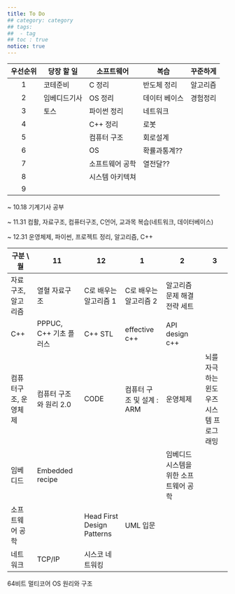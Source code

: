 ```yaml
---
title: To Do
## category: category
## tags:
##  - tag
## toc : true
notice: true
---
```

| 우선순위 | 당장 할 일   | 소프트웨어      | 복습          | 꾸준하게 |
| :------: | ------------ | --------------- | ------------- | -------- |
|    1     | 코테준비     | C 정리          | 반도체 정리   | 알고리즘 |
|    2     | 임베디드기사 | OS 정리         | 데이터 베이스 | 경험정리 |
|    3     | 토스         | 파이썬 정리     | 네트워크      |          |
|    4     |              | C++ 정리        | 로봇          |          |
|    5     |              | 컴퓨터 구조     | 회로설계      |          |
|    6     |              | OS              | 확률과통계??  |          |
|    7     |              | 소프트웨어 공학 | 열전달??      |          |
|    8     |              | 시스템 아키텍쳐 |               |          |
|    9     |              |                 |               |          |



~ 10.18 기계기사 공부

~ 11.31 컴활, 자료구조, 컴퓨터구조, C언어, 교과목 복습(네트워크, 데이터베이스)

~ 12.31 운영체제, 파이썬, 프로젝트 정리, 알고리즘, C++



| 구분 \ 월            | 11                     | 12                         | 1                         | 2                                      | 3                                        |
| -------------------- | ---------------------- | -------------------------- | ------------------------- | -------------------------------------- | ---------------------------------------- |
| 자료구조, 알고리즘   | 열혈 자료구조          | C로 배우는 알고리즘 1      | C로 배우는 알고리즘 2     | 알고리즘 문제 해결 전략 세트           |                                          |
| C++                  | PPPUC, C++ 기초 플러스 | C++ STL                    | effective c++             | API design c++                         |                                          |
| 컴퓨터구조, 운영체제 | 컴퓨터 구조와 원리 2.0 | CODE                       | 컴퓨터 구조 및 설계 : ARM | 운영체제                               | 뇌를 자극하는 윈도우즈 시스템 프로그래밍 |
| 임베디드             | Embedded recipe        |                            |                           | 임베디드 시스템을 위한 소프트웨어 공학 |                                          |
| 소프트웨어 공학      |                        | Head First Design Patterns | UML 입문                  |                                        |                                          |
| 네트워크             | TCP/IP                 | 시스코 네트워킹            |                           |                                        |                                          |

64비트 멀티코어 OS 원리와 구조